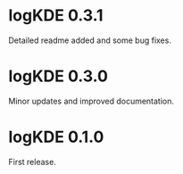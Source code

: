 logKDE 0.3.1
=============

Detailed readme added and some bug fixes.


logKDE 0.3.0
=============

Minor updates and improved documentation.


logKDE 0.1.0
=============

First release.
